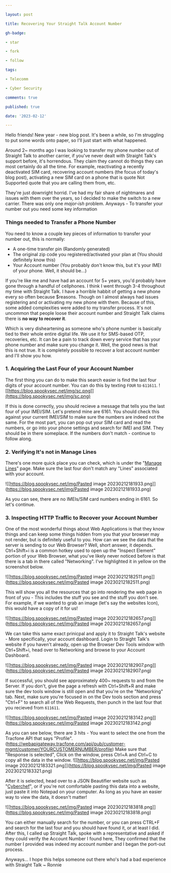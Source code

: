 ```yaml
---

layout: post

title: Recovering Your Straight Talk Account Number

gh-badge:

- star

- fork

- follow

tags:

- Telecomm

- Cyber Security

comments: true

published: true

date: '2023-02-12'

---
```


Hello friends!
New year - new blog post. It's been a while, so I'm struggling to put some words onto paper, so I'll just start with what happened. 

Around 2~ months ago I was looking to transfer my phone number out of Straight Talk to another carrier, if you've never dealt with Straight Talk's support before, it's horrendous. They claim they cannot do things they can most certainly do all the time. For example, reactivating a recently deactivated SIM card, recovering account numbers (the focus of today's blog post), activating a new SIM card on a phone that is quote Not Supported quote that you are calling them from, etc.

They're just downright horrid. I've had my fair share of nightmares and issues with them over the years, so I decided to make the switch to a new carrier. There was only one *major-ish* problem. Anyways - To transfer your number out you need some key information

### Things needed to Transfer a Phone Number

You need to know a couple key pieces of information to transfer your number out, this is normally:
- A one-time transfer pin (Randomly generated)
- The original zip code you registered/activated your plan at (You should definitely know this)
- Your Account number (You probably don't know this, but it's your IMEI of your phone. Well, it should be...)

If you're like me and have had an account for 5+ years, you'd probably have gone through a handful of cellphones. I think I went through 3-4 throughout my time with Straight Talk. I have a horrible habbit of getting a new phone every so often because $reasons. Though on I almost always had issues registering and or activating my new phone with them. Because of this, some added complexities were added to my transfer process. It's not uncommon that people loose their account number and Straight Talk claims there is **no way to recover it**. 

Which is very disheartening as someone who's phone number is basically tied to their whole entire digital life. We use it for SMS-based OTP, recoveries, etc. It can be a pain to track down every service that has your phone number and make sure you change it. Well, the good news is that this is not true. It is completely possible to recover a lost account number and I'll show you how.

### 1. Acquiring the Last Four of your Account Number
The first thing you can do to make this search easier is find the last four digits of your account number. You can do this by texting ``FOUR`` to ``611611``.
![[https://blog.spookysec.net/img/sc.png]](https://blog.spookysec.net/img/sc.png)

If this is done correctly, you should recieve a message that tells you the last four of your IMEI/SIM. Let's pretend mine are 6161. You should check this against your current IMEI/SIM to make sure the numbers are indeed not the same. For the most part, you can pop out your SIM card and read the numbers, or go into your phone settings and search for IMEI and SIM. They should be in there someplace. If the numbers don't match - continue to follow along.

### 2. Verifying It's not in Manage Lines
There's one more quick place you can check, which is under the "[Manage Lines](https://www.straighttalk.com/my-account/manage-lines)" page. Make sure the last four don't match any "Lines" associated with your account.

![[https://blog.spookysec.net/img/Pasted image 20230212181933.png]](https://blog.spookysec.net/img/Pasted image 20230212181933.png)

As you can see, there are no IMEIs/SIM card numbers ending in 6161. So let's continue.

### 3. Inspecting HTTP Traffic to Recover your Account Number
One of the most wonderful things about Web Applications is that they know things and can keep some things hidden from you that your browser may not render, but is definitely useful to you. How can we see the data that the server is sending to our Web Browser? Well, short answer, it depends. Ctrl+Shift+i is a common hotkey used to open up the "Inspect Element" portion of your Web Browser, what you've likely never noticed before is that there is a tab in there called "Networking". I've highlighted it in yellow on the screenshot below.

![[https://blog.spookysec.net/img/Pasted image 20230212182511.png]](https://blog.spookysec.net/img/Pasted image 20230212182511.png)

This will show you all the resources that go into rendering the web page in front of you - This includes the stuff you see and the stuff you don't see. For example, if we wanted to grab an image (let's say the websites Icon), this would have a copy of it for us! 

![[https://blog.spookysec.net/img/Pasted image 20230212182657.png]](https://blog.spookysec.net/img/Pasted image 20230212182657.png)

We can take this same exact prinicpal and apply it to Straight Talk's website - More specifically, your account dashboard. Login to Straight Talk's website if you haven't already, open up the Browser Dev Tools window with Ctrl+Shift+i, head over to Networking and browse to your Account Dashboard. 

![[https://blog.spookysec.net/img/Pasted image 20230212182907.png]](https://blog.spookysec.net/img/Pasted image 20230212182907.png)

If successful, you should see approximately 400~ requests to and from the Server. If you don't, give the page a refresh with Ctrl+Shift+R and make sure the dev tools window is still open and that you're on the "Networking" tab. Next, make sure you're focused in on the Dev tools section and press "Ctrl+F" to search all of the Web Requests, then punch in the last four that you recieved from ``611611``. 

![[https://blog.spookysec.net/img/Pasted image 20230212183142.png]](https://blog.spookysec.net/img/Pasted image 20230212183142.png)

As you can see below, there are 3 hits - You want to select the one from the Tracfone API that says "Profile". (https://webapigateway.tracfone.com/api/pub/customer-mgmt/customer/YOURCUSTOMERNUMBER/profile) Make sure that "Response is selected", Click on the window, press Ctrl+A and Ctrl+C to copy all the data in the window.
![[https://blog.spookysec.net/img/Pasted image 20230212183321.png]](https://blog.spookysec.net/img/Pasted image 20230212183321.png)

After it is selected, head over to a JSON Beautifier website such as "[Cyberchef](https://gchq.github.io/CyberChef/#recipe=JSON_Beautify('%20%20%20%20',false,true))", or if you're not comfortable pasting this data into a website, just paste it into Notepad on your computer. As long as you have an easier way to view the data, it doesn't matter!

![[https://blog.spookysec.net/img/Pasted image 20230212183818.png]](https://blog.spookysec.net/img/Pasted image 20230212183818.png)

You can either manually search for the number, or you can press CTRL+F and search for the last four and you should have found it, or at least I did. After this, I called up Straight Talk, spoke with a representative and asked if they could verify the Account Number I found here, They confirmed that the number I provided was indeed my account number and I began the port-out process. 

Anyways... I hope this helps someone out there who's had a bad experience with Straight Talk
~ Ronnie
